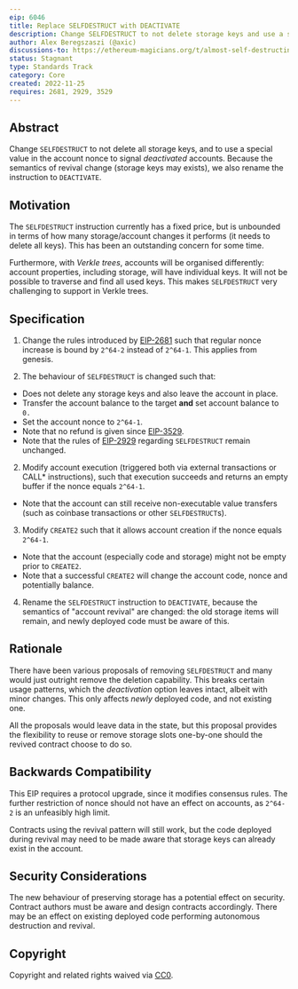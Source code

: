 ```yaml
---
eip: 6046
title: Replace SELFDESTRUCT with DEACTIVATE
description: Change SELFDESTRUCT to not delete storage keys and use a special value in the account nonce to signal deactivation
author: Alex Beregszaszi (@axic)
discussions-to: https://ethereum-magicians.org/t/almost-self-destructing-selfdestruct-deactivate/11886
status: Stagnant
type: Standards Track
category: Core
created: 2022-11-25
requires: 2681, 2929, 3529
---
```


## Abstract

Change `SELFDESTRUCT` to not delete all storage keys, and to use a special value in the account nonce to signal *deactivated* accounts. Because the semantics of revival change (storage keys may exists), we also rename the instruction to `DEACTIVATE`.

## Motivation

The `SELFDESTRUCT` instruction currently has a fixed price, but is unbounded in terms of how many storage/account changes it performs (it needs to delete all keys). This has been an outstanding concern for some time.

Furthermore, with *Verkle trees*, accounts will be organised differently: account properties, including storage, will have individual keys. It will not be possible to traverse and find all used keys. This makes `SELFDESTRUCT` very challenging to support in Verkle trees.

## Specification

1. Change the rules introduced by [EIP-2681](./02681.md) such that regular nonce increase is bound by `2^64-2` instead of `2^64-1`. This applies from genesis.

2. The behaviour of `SELFDESTRUCT` is changed such that:

  - Does not delete any storage keys and also leave the account in place.
  - Transfer the account balance to the target **and** set account balance to `0.`
  - Set the account nonce to `2^64-1`.
  - Note that no refund is given since [EIP-3529](./03529.md).
  - Note that the rules of [EIP-2929](./02929.md) regarding `SELFDESTRUCT` remain unchanged.

2. Modify account execution (triggered both via external transactions or CALL* instructions), such that execution succeeds and returns an empty buffer if the nonce equals `2^64-1`.

  - Note that the account can still receive non-executable value transfers (such as coinbase transactions or other `SELFDESTRUCT`s).

3. Modify `CREATE2` such that it allows account creation if the nonce equals `2^64-1`.

  - Note that the account (especially code and storage) might not be empty prior to `CREATE2`.
  - Note that a successful `CREATE2` will change the account code, nonce and potentially balance.

4. Rename the `SELFDESTRUCT` instruction to `DEACTIVATE`, because the semantics of "account revival" are changed: the old storage items will remain, and newly deployed code must be aware of this.

## Rationale

There have been various proposals of removing `SELFDESTRUCT` and many would just outright remove the deletion capability. This breaks certain usage patterns, which the *deactivation* option leaves intact, albeit with minor changes. This only affects *newly* deployed code, and not existing one.

All the proposals would leave data in the state, but this proposal provides the flexibility to reuse or remove storage slots one-by-one should the revived contract choose to do so.

## Backwards Compatibility

This EIP requires a protocol upgrade, since it modifies consensus rules. The further restriction of nonce should not have an effect on accounts, as `2^64-2` is an unfeasibly high limit.

Contracts using the revival pattern will still work, but the code deployed during revival may need to be made aware that storage keys can already exist in the account.

## Security Considerations

The new behaviour of preserving storage has a potential effect on security. Contract authors must be aware and design contracts accordingly. There may be an effect on existing deployed code performing autonomous destruction and revival.

## Copyright

Copyright and related rights waived via [CC0](/LICENSE.md).
